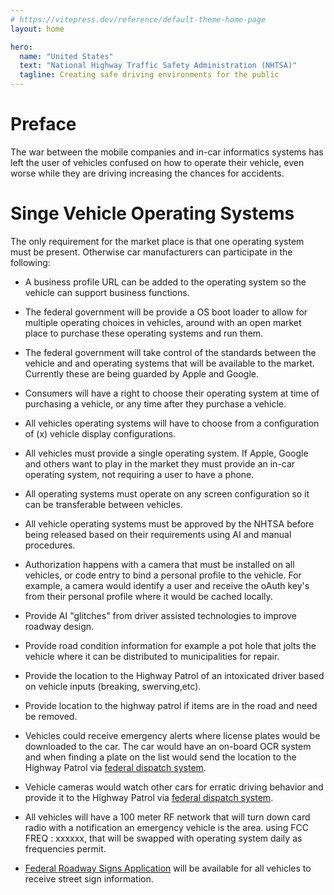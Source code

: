 ```yaml
---
# https://vitepress.dev/reference/default-theme-home-page
layout: home

hero:
  name: "United States"
  text: "National Highway Traffic Safety Administration (NHTSA)"
  tagline: Creating safe driving environments for the public
---
```


# Preface

The war between the mobile companies and in-car informatics systems has left the user of vehicles confused on how to operate their vehicle, even worse while they are driving increasing the chances for accidents.

# Singe Vehicle Operating Systems

The only requirement for the market place is that one operating system must be present. Otherwise car manufacturers can participate in the following:

- A business profile URL can be added to the operating system so the vehicle can support business functions.
- The federal government will be provide a OS boot loader to allow for multiple operating choices in vehicles, around with an open market place to purchase these operating systems and run them.
- The federal government will take control of the standards between the vehicle and and operating systems that will be available to the market. Currently these are being guarded by Apple and Google.
- Consumers will have a right to choose their operating system at time of purchasing a vehicle, or any time after they purchase a vehicle.
- All vehicles operating systems will have to choose from a configuration of (x) vehicle display configurations.
- All vehicles must provide a single operating system. If Apple, Google and others want to play in the market they must provide an in-car operating system, not requiring a user to have a phone.
- All operating systems must operate on any screen configuration so it can be transferable between vehicles.
- All vehicle operating systems must be approved by the NHTSA before being released based on their requirements using AI and manual procedures.
- Authorization happens with a camera that must be installed on all vehicles, or code entry to bind a personal profile to the vehicle. For example, a camera would identify a user and receive the oAuth key's from their personal profile where it would be cached locally.
- Provide AI "glitches" from driver assisted technologies to improve roadway design.
- Provide road condition information for example a pot hole that jolts the vehicle where it can be distributed to municipalities for repair.
- Provide the location to the Highway Patrol of an intoxicated driver based on vehicle inputs (breaking, swerving,etc).
- Provide location to the highway patrol if items are in the road and need be removed.
- Vehicles could receive emergency alerts where license plates would be downloaded to the car. The car would have an on-board OCR system and when finding a plate on the list would send the location to the Highway Patrol via [federal dispatch system](/federal-emergency-dispatch/).
- Vehicle cameras would watch other cars for erratic driving behavior and provide it to the Highway Patrol via [federal dispatch system](/federal-emergency-dispatch/).
- All vehicles will have a 100 meter RF network that will turn down card radio with a notification an emergency vehicle is the area. using FCC FREQ : xxxxxx, that will be swapped with operating system daily as frequencies permit.

- [Federal Roadway Signs Application](/federal-roadway-signs) will be available for all vehicles to receive street sign information.
